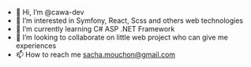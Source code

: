 - 👋 Hi, I’m @cawa-dev
- 👀 I’m interested in Symfony, React, Scss and others web technologies
- 🌱 I’m currently learning C# ASP .NET Framework
- 💞️ I’m looking to collaborate on little web project who can give me experiences 
- 📫 How to reach me sacha.mouchon@gmail.com
